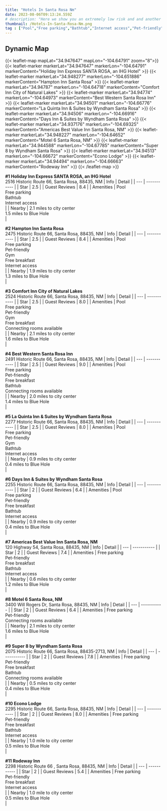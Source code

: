 ```yaml
---
title: "Hotels In Santa Rosa Nm"
date: 2023-08-06T09:13:24.559Z
# description: "Here we show you an extremely low risk and and another medium risk approach to earn passive income "
thumbnail: /Hotels-In-Santa-Rosa-Nm.png
tag : ["Pool","Free parking","Bathtub","Internet access","Pet-friendly","Gym","Free breakfast","Connecting rooms available"]
---
```


## Dynamic Map
{{< leaflet-map  mapLat="34.947647" mapLon="-104.64791" zoom="8">}}
    {{< leaflet-marker markerLat="34.947647" markerLon="-104.64791" markerContent="Holiday Inn Express SANTA ROSA, an IHG Hotel" >}}
    {{< leaflet-marker markerLat="34.948277" markerLon="-104.651886" markerContent="Hampton Inn Santa Rosa" >}}
    {{< leaflet-marker markerLat="34.94787" markerLon="-104.64718" markerContent="Comfort Inn City of Natural Lakes" >}}
    {{< leaflet-marker markerLat="34.94774" markerLon="-104.64973" markerContent="Best Western Santa Rosa Inn" >}}
    {{< leaflet-marker markerLat="34.94501" markerLon="-104.66776" markerContent="La Quinta Inn & Suites by Wyndham Santa Rosa" >}}
    {{< leaflet-marker markerLat="34.94506" markerLon="-104.66916" markerContent="Days Inn & Suites by Wyndham Santa Rosa" >}}
    {{< leaflet-marker markerLat="34.937176" markerLon="-104.69325" markerContent="Americas Best Value Inn Santa Rosa, NM" >}}
    {{< leaflet-marker markerLat="34.948227" markerLon="-104.64652" markerContent="Motel 6 Santa Rosa, NM" >}}
    {{< leaflet-marker markerLat="34.944588" markerLon="-104.67785" markerContent="Super 8 by Wyndham Santa Rosa" >}}
    {{< leaflet-marker markerLat="34.94513" markerLon="-104.66672" markerContent="Econo Lodge" >}}
    {{< leaflet-marker markerLat="34.94494" markerLon="-104.66663" markerContent="Rodeway Inn" >}}
{{< /leaflet-map >}}


**#1 Holiday Inn Express SANTA ROSA, an IHG Hotel**<br>2516 Historic Route 66, Santa Rosa, 88435, NM
| Info | Detail |
| --- | ----------- |
| Star | 2.5 |
| Guest Reviews | 8.4 |
| Amenities | Pool<br>Free parking<br>Bathtub<br>Internet access<br> |
| Nearby | 2.1 miles to city center<br>1.5 miles to Blue Hole<br> |

**#2 Hampton Inn Santa Rosa**<br>2475 Historic Route 66, Santa Rosa, 88435, NM
| Info | Detail |
| --- | ----------- |
| Star | 2.5 |
| Guest Reviews | 8.4 |
| Amenities | Pool<br>Free parking<br>Pet-friendly<br>Gym<br>Free breakfast<br>Internet access<br> |
| Nearby | 1.9 miles to city center<br>1.3 miles to Blue Hole<br> |

**#3 Comfort Inn City of Natural Lakes**<br>2524 Historic Route 66, Santa Rosa, 88435, NM
| Info | Detail |
| --- | ----------- |
| Star | 2.5 |
| Guest Reviews | 8.0 |
| Amenities | Pool<br>Free parking<br>Pet-friendly<br>Gym<br>Free breakfast<br>Connecting rooms available<br> |
| Nearby | 2.1 miles to city center<br>1.6 miles to Blue Hole<br> |

**#4 Best Western Santa Rosa Inn**<br>2491 Historic Route 66, Santa Rosa, 88435, NM
| Info | Detail |
| --- | ----------- |
| Star | 2.5 |
| Guest Reviews | 9.0 |
| Amenities | Pool<br>Free parking<br>Pet-friendly<br>Free breakfast<br>Bathtub<br>Connecting rooms available<br> |
| Nearby | 2.0 miles to city center<br>1.4 miles to Blue Hole<br> |

**#5 La Quinta Inn & Suites by Wyndham Santa Rosa**<br>2277 Historic Route 66, Santa Rosa, 88435, NM
| Info | Detail |
| --- | ----------- |
| Star | 2.5 |
| Guest Reviews | 8.0 |
| Amenities | Pool<br>Free parking<br>Pet-friendly<br>Gym<br>Bathtub<br>Internet access<br> |
| Nearby | 0.9 miles to city center<br>0.4 miles to Blue Hole<br> |

**#6 Days Inn & Suites by Wyndham Santa Rosa**<br>2255 Historic Route 66, Santa Rosa, 88435, NM
| Info | Detail |
| --- | ----------- |
| Star | 2 |
| Guest Reviews | 6.4 |
| Amenities | Pool<br>Free parking<br>Pet-friendly<br>Free breakfast<br>Bathtub<br>Internet access<br> |
| Nearby | 0.9 miles to city center<br>0.4 miles to Blue Hole<br> |

**#7 Americas Best Value Inn Santa Rosa, NM**<br>120 Highway 54, Santa Rosa, 88435, NM
| Info | Detail |
| --- | ----------- |
| Star | 2 |
| Guest Reviews | 7.4 |
| Amenities | Free parking<br>Pet-friendly<br>Free breakfast<br>Bathtub<br>Internet access<br> |
| Nearby | 0.6 miles to city center<br>1.2 miles to Blue Hole<br> |

**#8 Motel 6 Santa Rosa, NM**<br>3400 Will Rogers Dr, Santa Rosa, 88435, NM
| Info | Detail |
| --- | ----------- |
| Star | 2 |
| Guest Reviews | 6.4 |
| Amenities | Free parking<br>Pet-friendly<br>Connecting rooms available<br> |
| Nearby | 2.1 miles to city center<br>1.6 miles to Blue Hole<br> |

**#9 Super 8 by Wyndham Santa Rosa**<br>2075 Historic Route 66, Santa Rosa, 88435-2713, NM
| Info | Detail |
| --- | ----------- |
| Star | 2 |
| Guest Reviews | 7.8 |
| Amenities | Free parking<br>Pet-friendly<br>Free breakfast<br>Bathtub<br>Connecting rooms available<br> |
| Nearby | 0.5 miles to city center<br>0.4 miles to Blue Hole<br> |

**#10 Econo Lodge**<br>2295 Historic Route 66, Santa Rosa, 88435, NM
| Info | Detail |
| --- | ----------- |
| Star | 2 |
| Guest Reviews | 8.0 |
| Amenities | Free parking<br>Pet-friendly<br>Free breakfast<br>Bathtub<br>Internet access<br> |
| Nearby | 1.0 mile to city center<br>0.5 miles to Blue Hole<br> |

**#11 Rodeway Inn**<br>2298 Historic Route 66 , Santa Rosa, 88435, NM
| Info | Detail |
| --- | ----------- |
| Star | 2 |
| Guest Reviews | 5.4 |
| Amenities | Free parking<br>Pet-friendly<br>Free breakfast<br>Internet access<br> |
| Nearby | 1.0 mile to city center<br>0.5 miles to Blue Hole<br> |

